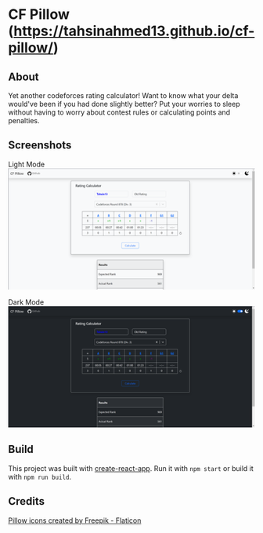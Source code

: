 # CF Pillow (https://tahsinahmed13.github.io/cf-pillow/)

## About

Yet another codeforces rating calculator! Want to know what your delta would've been if you had done slightly better? Put your worries to sleep without having to worry about contest rules or calculating points and penalties. 

## Screenshots

Light Mode
![cf-pillow-light](scrots/cf-pillow-light.PNG) 

Dark Mode
![cf-pillow-dark](scrots/cf-pillow-dark.PNG)

## Build 

This project was built with [create-react-app](https://create-react-app.dev/). Run it with `npm start` or build it with `npm run build`.

## Credits

<a href="https://www.flaticon.com/free-icons/pillow" title="pillow icons">Pillow icons created by Freepik - Flaticon</a>